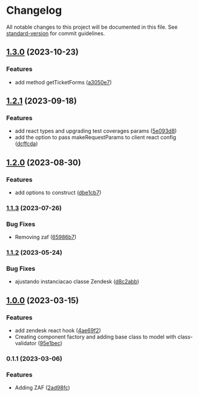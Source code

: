 # Changelog

All notable changes to this project will be documented in this file. See [standard-version](https://github.com/conventional-changelog/standard-version) for commit guidelines.

## [1.3.0](https://github.com/Coaktion/zendesk-clients-react/compare/v1.2.1...v1.3.0) (2023-10-23)


### Features

* add method getTicketForms ([a3050e7](https://github.com/Coaktion/zendesk-clients-react/commit/a3050e7e876883169d8b4c70c0b421491bdb8a61))

## [1.2.1](https://github.com/Coaktion/zendesk-clients-react/compare/v1.2.0...v1.3.0) (2023-09-18)


### Features

* add react types and upgrading test coverages params ([5e093d8](https://github.com/Coaktion/zendesk-clients-react/commit/5e093d802fe8d216c5cc4e23ce3453658a6bff7a))
* add the option to pass makeRequestParams to client react config ([dcffcda](https://github.com/Coaktion/zendesk-clients-react/commit/dcffcda17055f5a300a6c002ace195138702c2ab))

## [1.2.0](https://github.com/Coaktion/zendesk-clients-react/compare/v1.1.3...v1.2.0) (2023-08-30)


### Features

* add options to construct ([dbe1cb7](https://github.com/Coaktion/zendesk-clients-react/commit/dbe1cb7245fb63c1371a913eb55175ee8e3316c0))

### [1.1.3](https://github.com/Coaktion/zendesk-clients-react/compare/v1.1.2...v1.1.3) (2023-07-26)


### Bug Fixes

* Removing  zaf ([65986b7](https://github.com/Coaktion/zendesk-clients-react/commit/65986b7ccd0c7cc2acb81336085e06950d2a4a68))

### [1.1.2](https://github.com/Coaktion/zendesk-clients-react/compare/v1.1.1...v1.1.2) (2023-05-24)


### Bug Fixes

* ajustando instanciacao classe Zendesk ([d8c2abb](https://github.com/Coaktion/zendesk-clients-react/commit/d8c2abb5e49638cc171ecea1c946c4c2a5910919))

## [1.0.0](https://github.com/Coaktion/zendesk-clients-react/compare/v0.1.1...v1.0.0) (2023-03-15)

### Features

- add zendesk react hook ([4ae69f2](https://github.com/Coaktion/zendesk-clients-react/commit/4ae69f2ea149f4d5fc83408aa10e51c3df52ea8b))
- Creating component factory and adding base class to model with class-validator ([95e1bec](https://github.com/Coaktion/zendesk-clients-react/commit/95e1becf4abbf0b866db8088037448a3c27892f6))

### 0.1.1 (2023-03-06)

### Features

- Adding ZAF ([2ad98fc](https://github.com/Coaktion/zendesk-clients-react/commit/2ad98fc820b5af741b5801a74e38214783239be5))
